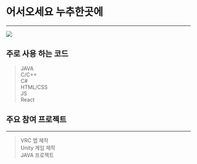 # 어서오세요 누추한곳에
----------


<img src="https://img.shields.io/badge/JavaScript-F7DF1E?style=flat		&logo=JS		&logoColor=white"/>	
          
## __주로 사용 하는 코드__
> JAVA <br/>
> C/C++ <br/>
> C# <br/>
> HTML/CSS <br/>
> JS <br />
> React <br />

## __주요 참여 프로젝트__
----------
> VRC 맵 제작 <br/>
> Unity 게임 제작 <br/>
> JAVA 프로젝트

